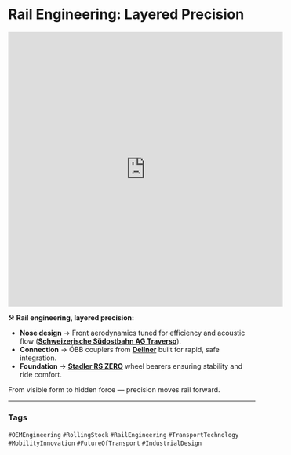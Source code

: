 # Rail Engineering: Layered Precision

<iframe 
  src="https://youtube.com/embed/dLXMm0aXeg8" 
  width="560" 
  height="560" 
  style="aspect-ratio: 9/16;" 
  frameborder="0" 
  allowfullscreen>
</iframe>

⚒️ **Rail engineering, layered precision:**

- **Nose design** → Front aerodynamics tuned for efficiency and acoustic flow ([**Schweizerische Südostbahn AG Traverso**](https://unterwegs.sob.ch/en/stories/traverso)).  
- **Connection** → ÖBB couplers from [**Dellner**](https://www.dellner.com/) built for rapid, safe integration.  
- **Foundation** → [**Stadler RS ZERO**](https://www.stadlerrail.com/en/solutions/rolling-stock/mainline-rs-zero) wheel bearers ensuring stability and ride comfort.  

From visible form to hidden force — precision moves rail forward.

---

### Tags  
`#OEMEngineering` `#RollingStock` `#RailEngineering` `#TransportTechnology`  
`#MobilityInnovation` `#FutureOfTransport` `#IndustrialDesign`
